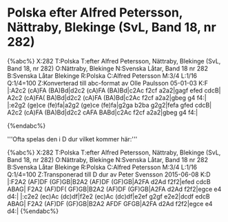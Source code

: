 # Polska efter Alfred Petersson, Nättraby, Blekinge (SvL, Band 18, nr 282)

{%abc%}
X:282
T:Polska
T:efter Alfred Petersson, Nättraby, Blekinge (SvL, Band 18, nr 282)
O:Nättraby, Blekinge
N:Svenska Låtar, Band 18 nr 282
B:Svenska Låtar Blekinge
R:Polska
C:Alfred Petersson
M:3/4
L:1/16
Q:1/4=100
Z:Konverterad till abc-format av  Olle Paulsson 05-01-03
K:F
|:A2c2 (cA)FA (BA)Bd|d2c2 (cA)FA (BA)Bd|c2Ac f2cf a2a2|gagf efed cdcB|
A2c2 (cA)FA( BA)Bd|d2c2 (cA)FA (BA)Bd|c2Ac f2cf a2a2|gbeg g4 f4:|
|:e2g2 (ge)ce (fe)fa|a2g2 (ge)ce (fe)fa|g2ga b2ba g2g2|fefa gfed cdcB|
A2c2 (cA)FA (BA)Bd|d2c2 cAFA BABd|c2Ac f2cf a2a2|gbeg g4 f4:|

{%endabc%}



'''Ofta spelas den i D dur vilket kommer här:'''

{%abc%}
X:282
T:Polska
T:efter Alfred Petersson, Nättraby, Blekinge (SvL, Band 18, nr 282)
O:Nättraby, Blekinge
N:Svenska Låtar, Band 18 nr 282
B:Svenska Låtar Blekinge
R:Polska
C:Alfred Petersson
M:3/4
L:1/16
Q:1/4=100
Z:Transponerad till D dur av Peter Svensson 2015-06-08
K:D
|:F2A2 (AF)DF (GF)GB|B2A2 (AF)DF (GF)GB|A2FA d2Ad f2f2|efed cdcB ABAG|
F2A2 (AF)DF( GF)GB|B2A2 (AF)DF (GF)GB|A2FA d2Ad f2f2|egce e4 d4:|
|:c2e2 (ec)Ac (dc)df|f2e2 (ec)Ac (dc)df|e2ef g2gf e2e2|dcdf edcB ABAG|
F2A2 (AF)DF (GF)GB|B2A2 AFDF GFGB|A2FA d2Ad f2f2|egce e4 d4:|
{%endabc%}
